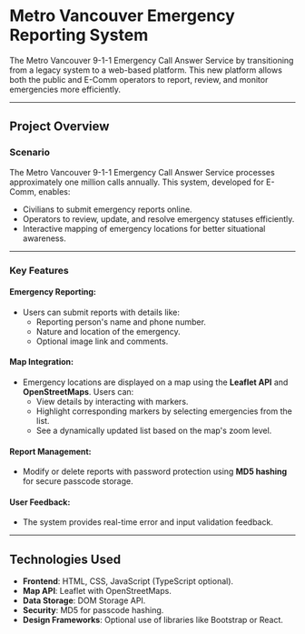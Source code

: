 # Metro Vancouver Emergency Reporting System

The Metro Vancouver 9-1-1 Emergency Call Answer Service by transitioning from a legacy system to a web-based platform. This new platform allows both the public and E-Comm operators to report, review, and monitor emergencies more efficiently.

---

## Project Overview

### Scenario
The Metro Vancouver 9-1-1 Emergency Call Answer Service processes approximately one million calls annually. This system, developed for E-Comm, enables:
- Civilians to submit emergency reports online.
- Operators to review, update, and resolve emergency statuses efficiently.
- Interactive mapping of emergency locations for better situational awareness.

---

### Key Features
#### Emergency Reporting:
- Users can submit reports with details like:
  - Reporting person's name and phone number.
  - Nature and location of the emergency.
  - Optional image link and comments.

#### Map Integration:
- Emergency locations are displayed on a map using the **Leaflet API** and **OpenStreetMaps**. Users can:
  - View details by interacting with markers.
  - Highlight corresponding markers by selecting emergencies from the list.
  - See a dynamically updated list based on the map's zoom level.

#### Report Management:
- Modify or delete reports with password protection using **MD5 hashing** for secure passcode storage.

#### User Feedback:
- The system provides real-time error and input validation feedback.

---

## Technologies Used
- **Frontend**: HTML, CSS, JavaScript (TypeScript optional).
- **Map API**: Leaflet with OpenStreetMaps.
- **Data Storage**: DOM Storage API.
- **Security**: MD5 for passcode hashing.
- **Design Frameworks**: Optional use of libraries like Bootstrap or React.

